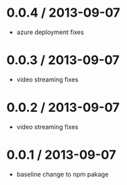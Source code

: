 0.0.4 / 2013-09-07
==================
* azure deployment fixes

0.0.3 / 2013-09-07
==================
* video streaming fixes

0.0.2 / 2013-09-07
==================
* video streaming fixes

0.0.1 / 2013-09-07
==================

 * baseline change to npm pakage
